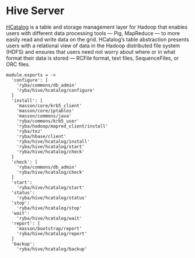 
# Hive Server

[HCatalog](https://cwiki.apache.org/confluence/display/Hive/HCatalog+UsingHCat) 
is a table and storage management layer for Hadoop that enables users with different 
data processing tools — Pig, MapReduce — to more easily read and write data on the grid.
 HCatalog’s table abstraction presents users with a relational view of data in the Hadoop
 distributed file system (HDFS) and ensures that users need not worry about where or in what
 format their data is stored — RCFile format, text files, SequenceFiles, or ORC files.

    module.exports = ->
      'configure': [
        'ryba/commons/db_admin'
        'ryba/hive/hcatalog/configure'
      ]
      'install': [
        'masson/core/krb5_client'
        'masson/core/iptables'
        'masson/commons/java'
        'ryba/commons/krb5_user'
        'ryba/hadoop/mapred_client/install'
        'ryba/tez'
        'ryba/hbase/client'
        'ryba/hive/hcatalog/install'
        'ryba/hive/hcatalog/start'
        'ryba/hive/hcatalog/check'
      ]
      'check': [
        'ryba/commons/db_admin'
        'ryba/hive/hcatalog/check'
      ]
      'start':
        'ryba/hive/hcatalog/start'
      'status':
        'ryba/hive/hcatalog/status'
      'stop':
        'ryba/hive/hcatalog/stop'
      'wait':
        'ryba/hive/hcatalog/wait'
      'report': [
        'masson/bootstrap/report'
        'ryba/hive/hcatalog/report'
      ]
      'backup':
        'ryba/hive/hcatalog/backup'
